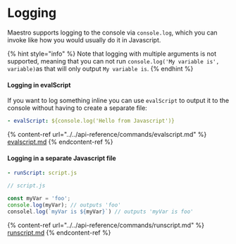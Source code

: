 # Logging

Maestro supports logging to the console via `console.log`, which you can invoke like how you would usually do it in Javascript.

{% hint style="info" %}
Note that logging with multiple arguments is not supported, meaning that you can not run `console.log('My variable is', variable)`as that will only output `My variable is`.
{% endhint %}

#### Logging in evalScript

If you want to log something inline you can use `evalScript` to output it to the console without having to create a separate file:

```yaml
- evalScript: ${console.log('Hello from Javascript')}
```

{% content-ref url="../../api-reference/commands/evalscript.md" %}
[evalscript.md](../../api-reference/commands/evalscript.md)
{% endcontent-ref %}

#### Logging in a separate Javascript file

```yaml
- runScript: script.js
```

```javascript
// script.js

const myVar = 'foo';
console.log(myVar); // outputs 'foo'
consolel.log(`myVar is ${myVar}`) // outputs 'myVar is foo'
```

{% content-ref url="../../api-reference/commands/runscript.md" %}
[runscript.md](../../api-reference/commands/runscript.md)
{% endcontent-ref %}
